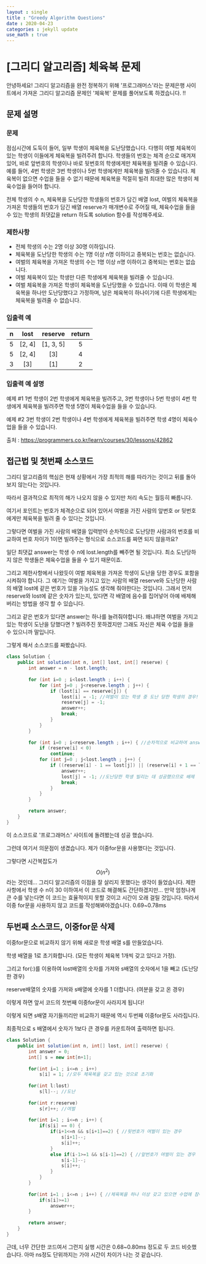 ```yaml
---
layout : single
title : "Greedy Algorithm Questions"
date : 2020-04-23
categories : jekyll update
use_math : true
---
```




# [그리디 알고리즘] 체육복 문제

안녕하세요! 그리디 알고리즘을 완전 정복하기 위해 '프로그래머스'라는 문제은행 사이트에서 가져온 그리디 알고리즘 문제인 '체육복' 문제를 풀어보도록 하겠습니다. !!



## 문제 설명



### 문제

점심시간에 도둑이 들어, 일부 학생이 체육복을 도난당했습니다. 다행히 여벌 체육복이 있는 학생이 이들에게 체육복을 빌려주려 합니다. 학생들의 번호는 체격 순으로 매겨져 있어, 바로 앞번호의 학생이나 바로 뒷번호의 학생에게만 체육복을 빌려줄 수 있습니다. 예를 들어, 4번 학생은 3번 학생이나 5번 학생에게만 체육복을 빌려줄 수 있습니다. 체육복이 없으면 수업을 들을 수 없기 때문에 체육복을 적절히 빌려 최대한 많은 학생이 체육수업을 들어야 합니다.

전체 학생의 수 n, 체육복을 도난당한 학생들의 번호가 담긴 배열 lost, 여벌의 체육복을 가져온 학생들의 번호가 담긴 배열 reserve가 매개변수로 주어질 때, 체육수업을 들을 수 있는 학생의 최댓값을 return 하도록 solution 함수를 작성해주세요.



### 제한사항

- 전체 학생의 수는 2명 이상 30명 이하입니다.
- 체육복을 도난당한 학생의 수는 1명 이상 n명 이하이고 중복되는 번호는 없습니다.
- 여벌의 체육복을 가져온 학생의 수는 1명 이상 n명 이하이고 중복되는 번호는 없습니다.
- 여벌 체육복이 있는 학생만 다른 학생에게 체육복을 빌려줄 수 있습니다.
- 여벌 체육복을 가져온 학생이 체육복을 도난당했을 수 있습니다. 이때 이 학생은 체육복을 하나만 도난당했다고 가정하며, 남은 체육복이 하나이기에 다른 학생에게는 체육복을 빌려줄 수 없습니다.



### 입출력 예

|  n   |  lost  |  reserve  | return |
| :--: | :----: | :-------: | :----: |
|  5   | [2, 4] | [1, 3, 5] |   5    |
|  5   | [2, 4] |    [3]    |   4    |
|  3   |  [3]   |    [1]    |   2    |



### 입출력 예 설명

예제 #1
1번 학생이 2번 학생에게 체육복을 빌려주고, 3번 학생이나 5번 학생이 4번 학생에게 체육복을 빌려주면 학생 5명이 체육수업을 들을 수 있습니다.

예제 #2
3번 학생이 2번 학생이나 4번 학생에게 체육복을 빌려주면 학생 4명이 체육수업을 들을 수 있습니다.



출처 : <https://programmers.co.kr/learn/courses/30/lessons/42862>



## 접근법 및 첫번째 소스코드

그리디 알고리즘의 핵심은 현재 상황에서 가장 최적의 해를 따라가는 것이고 뒤를 돌아보지 않는다는 것입니다. 

따라서 결과적으로 최적의 해가 나오지 않을 수 있지만 처리 속도는 월등히 빠릅니다.



여기서 포인트는 번호가 체격순으로 되어 있어서 여벌을 가진 사람의 앞번호 or 뒷번호에게만 체육복을 빌려 줄 수 있다는 것입니다. 

그렇다면 여벌을 가진 사람의 배열을 입력받아 순차적으로 도난당한 사람과의 번호를 비교하여 번호 차이가 1이면 빌려주는 형식으로 소스코드를 짜면 되지 않을까요?

일단 최댓값 answer는 학생 수 n에 lost.length를 빼주면 될 것입니다. 최소 도난당하지 않은 학생들은 체육수업을 들을 수 있기 때문이죠.

그리고 제한사항에서 나왔듯이 여벌 체육복을 가져온 학생이 도난을 당한 경우도 포함을 시켜줘야 합니다. 그 얘기는 여벌을 가지고 있는 사람의 배열 reserve와 도난당한 사람의 배열 lost에 같은 번호가 있을 가능성도 생각해 줘야한다는 것입니다. 그래서 먼저 reserve와 lost에 같은 숫자가 있는지, 있다면 각 배열에 음수를 집어넣어 아예 배제해버리는 방법을 생각 할 수 있습니다. 

그리고 같은 번호가 있다면 answer는 하나를 늘려줘야합니다. 왜냐하면 여벌을 가지고 있는 학생이 도난을 당했다면 ? 빌려주진 못하겠지만 그래도 자신은 체육 수업을 들을 수 있으니까 말입니다.

그렇게 해서 소스코드를 짜봤습니다.

```java
class Solution {
    public int solution(int n, int[] lost, int[] reserve) {
        int answer = n - lost.length;
        
        for (int i=0 ; i<lost.length ; i++) {
            for (int j=0 ; j<reserve.length ; j++) {
                if (lost[i] == reserve[j]) {
                    lost[i] = -1; //여벌이 있는 학생 중 도난 당한 학생의 경우!
                    reserve[j] = -1;
                    answer++;
                    break;
                }
            }
        }
            
        for (int i=0 ; i<reserve.length ; i++) { //순차적으로 비교하여 answer 늘리기
            if (reserve[i] < 0)
                continue;
            for (int j=0 ; j<lost.length ; j++) {
                if ((reserve[i] - 1 == lost[j]) || (reserve[i] + 1 == lost[j])) {
                    answer++;
                    lost[j] = -1; //도난당한 학생 빌리는 데 성공했으므로 배제
                    break;
                }
            }
        }
        
        return answer;
    }
}
```



이 소스코드로 '프로그래머스' 사이트에 돌려봤는데 성공 했습니다. 

그런데 여기서 의문점이 생겼습니다. 제가 이중for문을 사용했다는 것입니다. 

그렇다면 시간복잡도가 $$O(n^2)$$ 라는 것인데... 그리디 알고리즘의 이점을 잘 살리지 못했다는 생각이 들었습니다. 제한사항에서 학생 수 n이 30 이하여서 이 코드로 해결해도 간단하겠지만... 만약 엄청나게 큰 수를 넣는다면 이 코드는 효율적이지 못할 것이고 시간이 오래 걸릴 것입니다. 따라서 이중 for문을 사용하지 않고 코드를 작성해봐야겠습니다. 0.69~0.78ms



## 두번째 소스코드, 이중for문 삭제

이중for문으로 비교하지 않기 위해 새로운 학생 배열 s를 만들었습니다. 

학생 배열을 1로 초기화합니다. (모든 학생이 체육복 1개씩 갖고 있다고 가정).

 그리고 for(:)를 이용하여 lost배열의 숫자를 가져와 s배열의 숫자에서 1을 빼고 (도난당한 경우)

reserve배열의 숫자를 가져와 s배열에 숫자를 1 더합니다. (여분을 갖고 온 경우)

이렇게 하면 앞서 코드의 첫번째 이중for문이 사라지게 됩니다!



이렇게 되면 s배열 자기들끼리만 비교하기 때문에 역시 두번째 이중for문도 사라집니다.

최종적으로 s 배열에서 숫자가 1보다 큰 경우를 카운트하여 출력하면 됩니다.



```java
class Solution {
    public int solution(int n, int[] lost, int[] reserve) {
        int answer = 0;
        int[] s = new int[n+1];
        
        for(int i=1 ; i<=n ; i++)
            s[i] = 1; //모두 체육복을 갖고 있는 것으로 초기화
        
        for(int l:lost)
            s[l]--; //도난
        
        for(int r:reserve)
            s[r]++; //여벌
        
        for(int i=1 ; i<=n ; i++) {
            if(s[i] == 0) {
                if(i+1<=n && s[i+1]==2) { //뒷번호가 여벌이 있는 경우
                    s[i+1]--;
                    s[i]++;
                }
                else if(i-1>=1 && s[i-1]==2) { //앞번호가 여벌이 있는 경우
                    s[i-1]--;
                    s[i]++;
                }
            }
        }
        
        for(int i=1 ; i<=n ; i++) { //체육복을 하나 이상 갖고 있으면 수업에 참여하므로
            if(s[i]>=1)
                answer++;
        }
        
        return answer;
    }
}
```



근데, 너무 간단한 코드여서 그런지 실행 시간은 0.68~0.80ms 정도로 두 코드 비슷했습니다. 아마 ns정도 단위까지는 가야 시간이 차이가 나는 것 같습니다.


